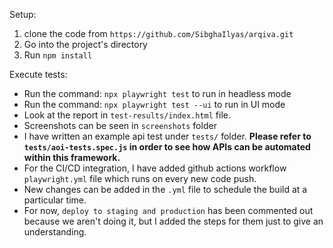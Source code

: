 Setup:
1. clone the code from `https://github.com/SibghaIlyas/arqiva.git`
2. Go into the project's directory
3. Run `npm install`

Execute tests:
* Run the command: `npx playwright test` to run in headless mode
* Run the command: `npx playwright test --ui` to run in UI mode
* Look at the report in `test-results/index.html` file. 
* Screenshots can be seen in `screenshots` folder
* I have written an example api test under `tests/` folder. **Please refer to `tests/aoi-tests.spec.js` in order to see how APIs can be automated within this framework.**
* For the CI/CD integration, I have added github actions workflow `playwright.yml` file which runs on every new code push. 
* New changes can be added in the `.yml` file to schedule the build at a particular time. 
* For now, `deploy to staging and production` has been commented out because we aren't doing it, but I added the steps for them just to give an understanding.